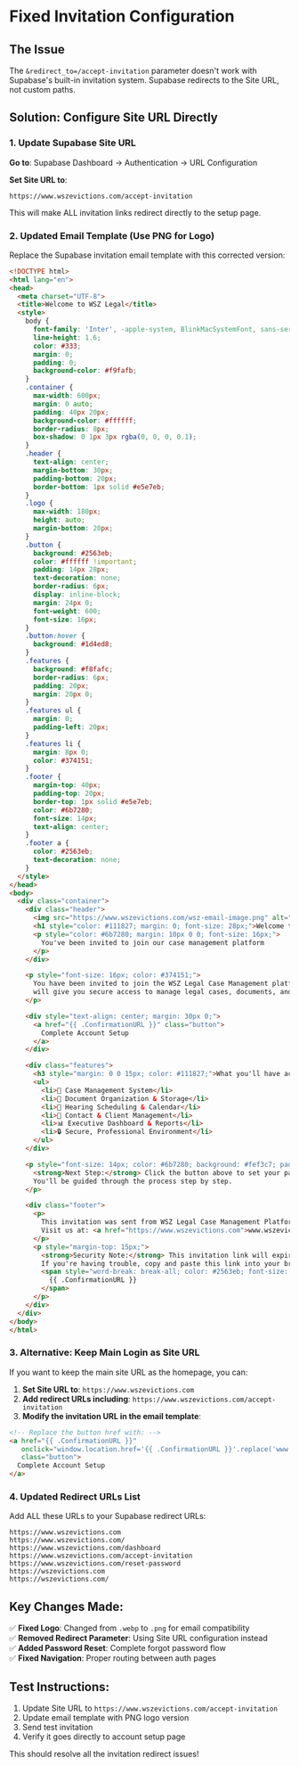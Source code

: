 # Fixed Invitation Configuration

## The Issue
The `&redirect_to=/accept-invitation` parameter doesn't work with Supabase's built-in invitation system. Supabase redirects to the Site URL, not custom paths.

## Solution: Configure Site URL Directly

### 1. Update Supabase Site URL
**Go to**: Supabase Dashboard → Authentication → URL Configuration

**Set Site URL to**:
```
https://www.wszevictions.com/accept-invitation
```

This will make ALL invitation links redirect directly to the setup page.

### 2. Updated Email Template (Use PNG for Logo)

Replace the Supabase invitation email template with this corrected version:

```html
<!DOCTYPE html>
<html lang="en">
<head>
  <meta charset="UTF-8">
  <title>Welcome to WSZ Legal</title>
  <style>
    body {
      font-family: 'Inter', -apple-system, BlinkMacSystemFont, sans-serif;
      line-height: 1.6;
      color: #333;
      margin: 0;
      padding: 0;
      background-color: #f9fafb;
    }
    .container {
      max-width: 600px;
      margin: 0 auto;
      padding: 40px 20px;
      background-color: #ffffff;
      border-radius: 8px;
      box-shadow: 0 1px 3px rgba(0, 0, 0, 0.1);
    }
    .header {
      text-align: center;
      margin-bottom: 30px;
      padding-bottom: 20px;
      border-bottom: 1px solid #e5e7eb;
    }
    .logo {
      max-width: 180px;
      height: auto;
      margin-bottom: 20px;
    }
    .button {
      background: #2563eb;
      color: #ffffff !important;
      padding: 14px 28px;
      text-decoration: none;
      border-radius: 6px;
      display: inline-block;
      margin: 24px 0;
      font-weight: 600;
      font-size: 16px;
    }
    .button:hover {
      background: #1d4ed8;
    }
    .features {
      background: #f8fafc;
      border-radius: 6px;
      padding: 20px;
      margin: 20px 0;
    }
    .features ul {
      margin: 0;
      padding-left: 20px;
    }
    .features li {
      margin: 8px 0;
      color: #374151;
    }
    .footer {
      margin-top: 40px;
      padding-top: 20px;
      border-top: 1px solid #e5e7eb;
      color: #6b7280;
      font-size: 14px;
      text-align: center;
    }
    .footer a {
      color: #2563eb;
      text-decoration: none;
    }
  </style>
</head>
<body>
  <div class="container">
    <div class="header">
      <img src="https://www.wszevictions.com/wsz-email-image.png" alt="WSZ Legal" class="logo">
      <h1 style="color: #111827; margin: 0; font-size: 28px;">Welcome to WSZ Legal</h1>
      <p style="color: #6b7280; margin: 10px 0 0; font-size: 16px;">
        You've been invited to join our case management platform
      </p>
    </div>

    <p style="font-size: 16px; color: #374151;">
      You have been invited to join the WSZ Legal Case Management platform. This professional system
      will give you secure access to manage legal cases, documents, and communications.
    </p>

    <div style="text-align: center; margin: 30px 0;">
      <a href="{{ .ConfirmationURL }}" class="button">
        Complete Account Setup
      </a>
    </div>

    <div class="features">
      <h3 style="margin: 0 0 15px; color: #111827;">What you'll have access to:</h3>
      <ul>
        <li>📁 Case Management System</li>
        <li>📄 Document Organization & Storage</li>
        <li>📅 Hearing Scheduling & Calendar</li>
        <li>👥 Contact & Client Management</li>
        <li>📊 Executive Dashboard & Reports</li>
        <li>🔒 Secure, Professional Environment</li>
      </ul>
    </div>

    <p style="font-size: 14px; color: #6b7280; background: #fef3c7; padding: 12px; border-radius: 6px; border-left: 4px solid #f59e0b;">
      <strong>Next Step:</strong> Click the button above to set your password and complete your account setup.
      You'll be guided through the process step by step.
    </p>

    <div class="footer">
      <p>
        This invitation was sent from WSZ Legal Case Management Platform<br>
        Visit us at: <a href="https://www.wszevictions.com">www.wszevictions.com</a>
      </p>
      <p style="margin-top: 15px;">
        <strong>Security Note:</strong> This invitation link will expire in 24 hours for your security.<br>
        If you're having trouble, copy and paste this link into your browser:<br>
        <span style="word-break: break-all; color: #2563eb; font-size: 12px;">
          {{ .ConfirmationURL }}
        </span>
      </p>
    </div>
  </div>
</body>
</html>
```

### 3. Alternative: Keep Main Login as Site URL

If you want to keep the main site URL as the homepage, you can:

1. **Set Site URL to**: `https://www.wszevictions.com`
2. **Add redirect URLs including**: `https://www.wszevictions.com/accept-invitation`
3. **Modify the invitation URL in the email template**:

```html
<!-- Replace the button href with: -->
<a href="{{ .ConfirmationURL }}" 
   onclick="window.location.href='{{ .ConfirmationURL }}'.replace('www.wszevictions.com', 'www.wszevictions.com/accept-invitation'); return false;"
   class="button">
  Complete Account Setup
</a>
```

### 4. Updated Redirect URLs List

Add ALL these URLs to your Supabase redirect URLs:

```
https://www.wszevictions.com
https://www.wszevictions.com/
https://www.wszevictions.com/dashboard
https://www.wszevictions.com/accept-invitation
https://www.wszevictions.com/reset-password
https://wszevictions.com
https://wszevictions.com/
```

## Key Changes Made:

✅ **Fixed Logo**: Changed from `.webp` to `.png` for email compatibility  
✅ **Removed Redirect Parameter**: Using Site URL configuration instead  
✅ **Added Password Reset**: Complete forgot password flow  
✅ **Fixed Navigation**: Proper routing between auth pages  

## Test Instructions:

1. Update Site URL to `https://www.wszevictions.com/accept-invitation`
2. Update email template with PNG logo version
3. Send test invitation
4. Verify it goes directly to account setup page

This should resolve all the invitation redirect issues!